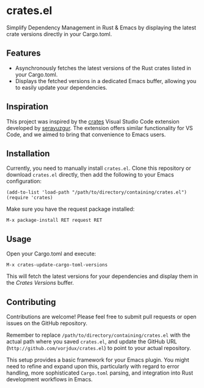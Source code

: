 # crates.el

Simplify Dependency Management in Rust & Emacs by displaying the latest crate versions directly in your Cargo.toml.

## Features

- Asynchronously fetches the latest versions of the Rust crates listed in your Cargo.toml.
- Displays the fetched versions in a dedicated Emacs buffer, allowing you to easily update your dependencies.

## Inspiration

This project was inspired by the [crates](https://github.com/serayuzgur/crates) Visual Studio Code extension developed by [serayuzgur](https://github.com/serayuzgur). The extension offers similar functionality for VS Code, and we aimed to bring that convenience to Emacs users.

## Installation

Currently, you need to manually install `crates.el`. Clone this repository or download `crates.el` directly, then add the following to your Emacs configuration:

```elisp
(add-to-list 'load-path "/path/to/directory/containing/crates.el")
(require 'crates)
```

Make sure you have the request package installed:

```elisp
M-x package-install RET request RET
```

## Usage
Open your Cargo.toml and execute:

```elisp
M-x crates-update-cargo-toml-versions
```

This will fetch the latest versions for your dependencies and display them in the *Crates Versions* buffer.


## Contributing

Contributions are welcome! Please feel free to submit pull requests or open issues on the GitHub repository.

Remember to replace `/path/to/directory/containing/crates.el` with the actual path where you saved `crates.el`, and update the GitHub URL (`http://github.com/vorjdux/crates.el`) to point to your actual repository.

This setup provides a basic framework for your Emacs plugin. You might need to refine and expand upon this, particularly with regard to error handling, more sophisticated `Cargo.toml` parsing, and integration into Rust development workflows in Emacs.
